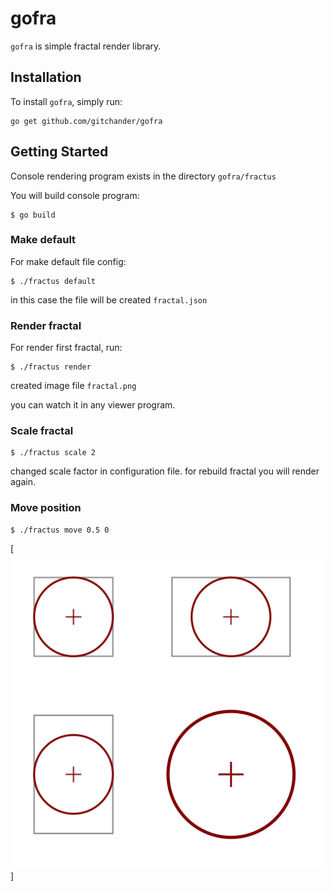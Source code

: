# gofra

`gofra` is simple fractal render library.

## Installation

To install `gofra`, simply run:
```
go get github.com/gitchander/gofra
```

## Getting Started

Сonsole rendering program exists in the directory `gofra/fractus`

You will build console program:
```
$ go build
```

### Make default
For make default file config:
```
$ ./fractus default
```
in this case the file will be created `fractal.json`

### Render fractal
For render first fractal, run:
```
$ ./fractus render
```
created image file `fractal.png`

you can watch it in any viewer program.

### Scale fractal

```
$ ./fractus scale 2
```
changed scale factor in configuration file.
for rebuild fractal you will render again.

### Move position

```
$ ./fractus move 0.5 0
```
[![Example Output](images/move_coord.png)]

